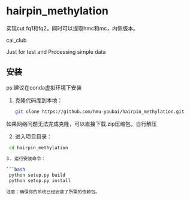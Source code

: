 # hairpin_methylation
实现cut fq1和fq2，同时可以提取hmc和mc，内侧版本。

cai_club

Just for test and Processing simple data






## 安装 
ps:建议在conda虚拟环境下安装

1. 克隆代码库到本地：

   ```bash
   git clone https://github.com/hmu-youbai/hairpin_methylation.git
   
 如果网络问题无法完成克隆，可以直接下载.zip压缩包，自行解压
   
2. 进入项目目录：
 
  ```bash
   cd hairpin_methylation
   
3. 运行安装命令：   

  ```bash
   python setup.py build
   python setup.py install
   
注意：确保你的系统已经安装了所需的依赖包。


   
 
